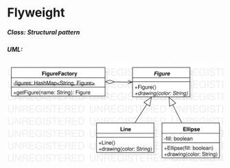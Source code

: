 # Flyweight

##### Class: Structural pattern

##### UML:

<img src="https://github.com/CamiloJr/design-patterns-gof/blob/main/flyweight/flyweight-uml.jpg" width="800" />

